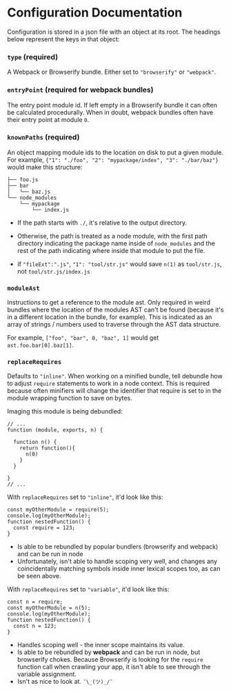# Configuration Documentation

Configuration is stored in a json file with an object at its root. The headings below represent the
keys in that object:

### `type` (required)
A Webpack or Browserify bundle. Either set to `"browserify"` or `"webpack"`.

### `entryPoint` (required for webpack bundles)
The entry point module id. If left empty in a Browserify bundle it can often be calculated
procedurally. When in doubt, webpack bundles often have their entry point at module `0`.

### `knownPaths` (required)
An object mapping module ids to the location on disk to put a given module. For example, `{"1":
"./foo", "2": "mypackage/index", "3": "./bar/baz"}` would make this structure:
```
├── foo.js
├── bar
│   └── baz.js
└── node_modules
    └── mypackage
        └── index.js
```
  - If the path starts with `./`, it's relative to the output directory.
  - Otherwise, the path is treated as a node module, with the first path directory indicating the
    package name inside of `node_modules` and the rest of the path indicating where inside that
    module to put the file.
    
  - if `"fileExt":".js"`, `"1": "tool/str.js"` would save `n(1)` as `tool/str.js`, not `tool/str.js/index.js`

### `moduleAst`
Instructions to get a reference to the module ast. Only required in weird bundles where the location
of the modules AST can't be found (because it's in a different location in the bundle, for example).
This is indicated as an array of strings / numbers used to traverse through the AST data structure.

For example, `["foo", "bar", 0, "baz", 1]` would get `ast.foo.bar[0].baz[1]`.

### `replaceRequires`
Defaults to `"inline"`. When working on a minified bundle, tell debundle how to adjust `require` 
statements to work in a node context. This is required because often minifiers will change the
identifier that require is set to in the module wrapping function to save on bytes.

Imaging this module is being debundled:
```
// ...
function (module, exports, n) {

  function n() {
    return function(){
      n(0)
    }
  }

}
// ...
```

With `replaceRequires` set to `"inline"`, it'd look like this:
```
const myOtherModule = require(5);
console.log(myOtherModule);
function nestedFunction() {
  const require = 123;
}
```

- Is able to be rebundled by popular bundlers (browserify and webpack) and can be run in node
- Unfortunately, isn't able to handle scoping very well, and changes any coincidentally matching
symbols inside inner lexical scopes too, as can be seen above.

With `replaceRequires` set to `"variable"`, it'd look like this:
```
const n = require;
const myOtherModule = n(5);
console.log(myOtherModule);
function nestedFunction() {
  const n = 123;
}
```

- Handles scoping well - the inner scope maintains its value.
- Is able to be rebundled by **webpack** and can be run in node, but browserify chokes. Because
Browserify is looking for the `require` function call when crawling your app, it isn't able to see
through the variable assignment.
- Isn't as nice to look at. `¯\_(ツ)_/¯`
